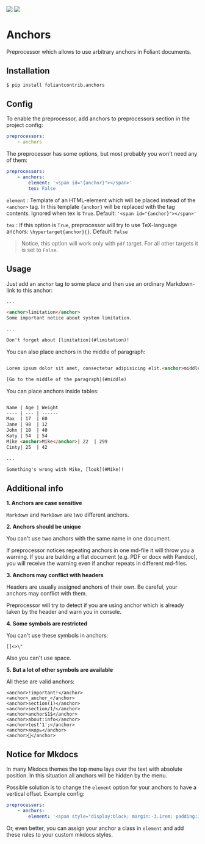 [![](https://img.shields.io/pypi/v/foliantcontrib.anchors.svg)](https://pypi.org/project/foliantcontrib.anchors/)  [![](https://img.shields.io/github/v/tag/foliant-docs/foliantcontrib.anchors.svg?label=GitHub)](https://github.com/foliant-docs/foliantcontrib.anchors)

# Anchors

Preprocessor which allows to use arbitrary anchors in Foliant documents.

## Installation

```bash
$ pip install foliantcontrib.anchors
```

## Config

To enable the preprocessor, add anchors to preprocessors section in the project config:

```yaml
preprocessors:
    - anchors
```

The preprocessor has some options, but most probably you won't need any of them:

```yaml
preprocessors:
    - anchors:
        element: '<span id="{anchor}"></span>'
        tex: False
```

`element`
:   Template of an HTML-element which will be placed instead of the `<anchor>` tag. In this template `{anchor}` will be replaced with the tag contents. Ignored when tex is `True`. Default: `'<span id="{anchor}"></span>'`

`tex`
:   If this option is `True`, preprocessor will try to use TeX-language anchors: `\hypertarget{anchor}{}`. Default: `False`

> Notice, this option will work only with `pdf` target. For all other targets it is set to `False`.

## Usage

Just add an `anchor` tag to some place and then use an ordinary Markdown-link to this anchor:

```html
...

<anchor>limitation</anchor>
Some important notice about system limitation.

...

Don't forget about [limitation](#limitation)!

```

You can also place anchors in the middle of paragraph:

```html

Lorem ipsum dolor sit amet, consectetur adipisicing elit.<anchor>middle</anchor> Molestiae illum iusto, sequi magnam consequatur porro iste facere at fugiat est corrupti dolorum quidem sapiente pariatur rem, alias unde! Iste, aliquam.

[Go to the middle of the paragraph](#middle)

```

You can place anchors inside tables:

```html

Name | Age | Weight
---- | --- | ------
Max  | 17  | 60
Jane | 98  | 12
John | 10  | 40
Katy | 54  | 54
Mike <anchor>Mike</anchor>| 22  | 299
Cinty| 25  | 42

...

Something's wrong with Mike, [look](#Mike)!

```

## Additional info

**1. Anchors are case sensitive**

`Markdown` and `MarkDown` are two different anchors.

**2. Anchors should be unique**

You can't use two anchors with the same name in one document.

If preprocessor notices repeating anchors in one md-file it will throw you a warning. If you are building a flat document (e.g. PDF or docx with Pandoc), you will receive the warning even if anchor repeats in different md-files.

**3. Anchors may conflict with headers**

Headers are usually assigned anchors of their own. Be careful, your anchors may conflict with them.

Preprocessor will try to detect if you are using anchor which is already taken by the header and warn you in console.

**4. Some symbols are restricted**

You can't use these symbols in anchors:

```
[]<>\"
```

Also you can't use space.

**5. But a lot of other symbols are available**

All these are valid anchors:

```
<anchor>!important!</anchor>
<anchor>_anchor_</anchor>
<anchor>section(1)</anchor>
<anchor>section/1/</anchor>
<anchor>anchor$1$</anchor>
<anchor>about:info</anchor>
<anchor>test'1';</anchor>
<anchor>якорь</anchor>
<anchor>👀</anchor>
```


## Notice for Mkdocs

In many Mkdocs themes the top menu lays over the text with absolute position. In this situation all anchors will be hidden by the menu.

Possible solution is to change the `element` option for your anchors to have a vertical offset. Example config:

```yaml
preprocessors:
    - anchors:
        element: '<span style="display:block; margin:-3.1rem; padding:3.1rem;" id="{anchor}"></span>'
```

Or, even better, you can assign your anchor a class in `element` and add these rules to your custom mkdocs styles.
